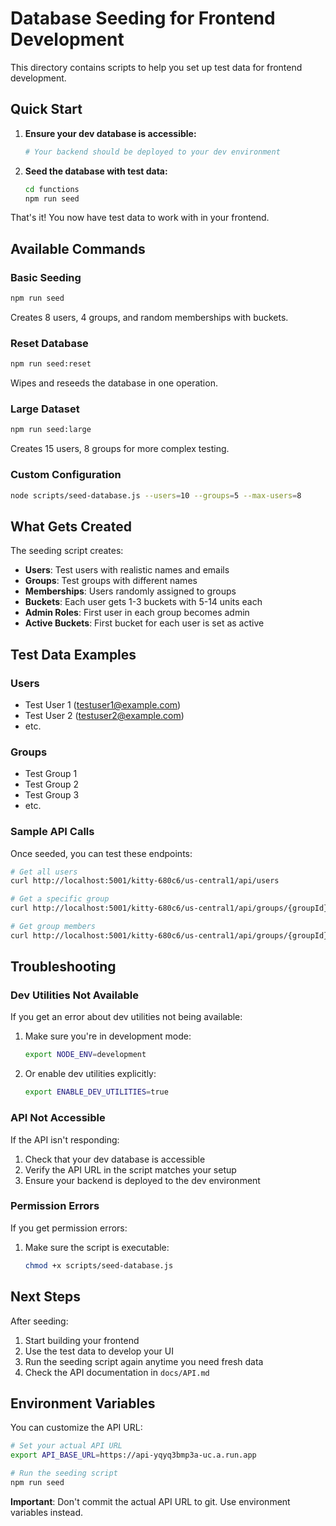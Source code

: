 # Database Seeding for Frontend Development

This directory contains scripts to help you set up test data for frontend development.

## Quick Start

1. **Ensure your dev database is accessible:**
   ```bash
   # Your backend should be deployed to your dev environment
   ```

2. **Seed the database with test data:**
   ```bash
   cd functions
   npm run seed
   ```

That's it! You now have test data to work with in your frontend.

## Available Commands

### Basic Seeding
```bash
npm run seed
```
Creates 8 users, 4 groups, and random memberships with buckets.

### Reset Database
```bash
npm run seed:reset
```
Wipes and reseeds the database in one operation.

### Large Dataset
```bash
npm run seed:large
```
Creates 15 users, 8 groups for more complex testing.

### Custom Configuration
```bash
node scripts/seed-database.js --users=10 --groups=5 --max-users=8
```

## What Gets Created

The seeding script creates:

- **Users**: Test users with realistic names and emails
- **Groups**: Test groups with different names
- **Memberships**: Users randomly assigned to groups
- **Buckets**: Each user gets 1-3 buckets with 5-14 units each
- **Admin Roles**: First user in each group becomes admin
- **Active Buckets**: First bucket for each user is set as active

## Test Data Examples

### Users
- Test User 1 (testuser1@example.com)
- Test User 2 (testuser2@example.com)
- etc.

### Groups
- Test Group 1
- Test Group 2
- Test Group 3
- etc.

### Sample API Calls

Once seeded, you can test these endpoints:

```bash
# Get all users
curl http://localhost:5001/kitty-680c6/us-central1/api/users

# Get a specific group
curl http://localhost:5001/kitty-680c6/us-central1/api/groups/{groupId}

# Get group members
curl http://localhost:5001/kitty-680c6/us-central1/api/groups/{groupId}/members
```

## Troubleshooting

### Dev Utilities Not Available
If you get an error about dev utilities not being available:

1. Make sure you're in development mode:
   ```bash
   export NODE_ENV=development
   ```

2. Or enable dev utilities explicitly:
   ```bash
   export ENABLE_DEV_UTILITIES=true
   ```

### API Not Accessible
If the API isn't responding:

1. Check that your dev database is accessible
2. Verify the API URL in the script matches your setup
3. Ensure your backend is deployed to the dev environment

### Permission Errors
If you get permission errors:

1. Make sure the script is executable:
   ```bash
   chmod +x scripts/seed-database.js
   ```

## Next Steps

After seeding:

1. Start building your frontend
2. Use the test data to develop your UI
3. Run the seeding script again anytime you need fresh data
4. Check the API documentation in `docs/API.md`

## Environment Variables

You can customize the API URL:

```bash
# Set your actual API URL
export API_BASE_URL=https://api-yqyq3bmp3a-uc.a.run.app

# Run the seeding script
npm run seed
```

**Important**: Don't commit the actual API URL to git. Use environment variables instead. 